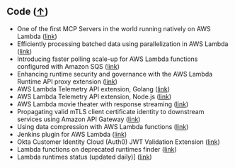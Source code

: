 ## Code ([↑](#top))

- One of the first MCP Servers in the world running natively on AWS Lambda ([link](https://github.com/aal80/simple-mcp-server-on-lambda/tree/main))
- Efficiently processing batched data using parallelization in AWS Lambda ([link](https://github.com/aws-samples/lambda-with-multithreading))
- Introducing faster polling scale-up for AWS Lambda functions configured with Amazon SQS ([link](https://github.com/aws-samples/lambda-sqs-event-source-mapping-scaling-improvements))
- Enhancing runtime security and governance with the AWS Lambda Runtime API proxy extension ([link](https://github.com/aws-samples/aws-lambda-extensions/tree/main/nodejs-example-lambda-runtime-api-proxy-extension))
- AWS Lambda Telemetry API extension, Golang ([link](https://github.com/aws-samples/aws-lambda-extensions/tree/main/go-example-telemetry-api-extension))
- AWS Lambda Telemetry API extension, Node.js ([link](https://github.com/aws-samples/aws-lambda-extensions/tree/main/nodejs-example-telemetry-api-extension))
- AWS Lambda movie theater with response streaming ([link](https://youtu.be/yJ1frdqAz40))
- Propagating valid mTLS client certificate identity to downstream services using Amazon API Gateway ([link](https://github.com/aws-samples/api-gateway-certificate-propagation))
- Using data compression with AWS Lambda functions ([link](https://github.com/aws-samples/lambda-with-compression))
- Jenkins plugin for AWS Lambda ([link](https://github.com/aal80/aws-lambda-jenkins-plugin))
- Okta Customer Identity Cloud (Auth0) JWT Validation Extension ([link](https://github.com/aal80/lambda-jwt-verifier-runtime-api-proxy))
- Lambda functions on deprecated runtimes finder ([link](https://github.com/aal80/lambda-on-deprecated-runtimes-finder))
- Lambda runtimes status (updated daily)] ([link](https://github.com/aal80/lambda-on-deprecated-runtimes-finder/blob/main/deprecated_runtimes.json))
